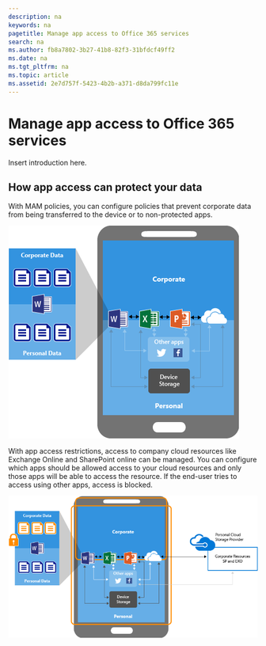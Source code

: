 ```yaml
---
description: na
keywords: na
pagetitle: Manage app access to Office 365 services
search: na
ms.author: fb8a7802-3b27-41b8-82f3-31bfdcf49ff2
ms.date: na
ms.tgt_pltfrm: na
ms.topic: article
ms.assetid: 2e7d757f-5423-4b2b-a371-d8da799fc11e
---
```

# Manage app access to Office 365 services
Insert introduction here.

## How app access can protect your data
With MAM policies, you can configure policies that prevent corporate data from being transferred to the device or to non-protected apps.

![](../Image/Apps_with_MAM_policies.png)

With app access restrictions, access to company cloud resources like Exchange Online and SharePoint online can be managed.  You can configure which apps should be allowed access to your cloud resources and only those apps will be able to access the resource. If the end-user tries to access using other apps, access is blocked.

![](../Image/Apps_with_MAM_CA.png)

